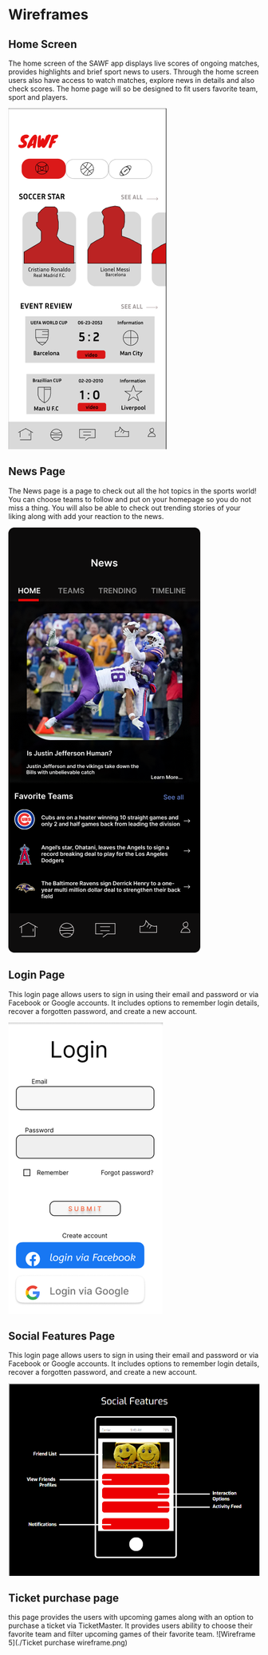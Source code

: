 # Wireframes

## Home Screen 

The home screen of the SAWF app displays live scores of
ongoing matches, provides highlights and brief sport news to
users. Through the home screen users also have access to watch
matches, explore news in details and also check scores.
The home page will so be designed to fit users favorite team,
sport and players.

![Wireframe 1](./Homescreen.png)


## News Page

The News page is a page to check out all the hot topics in the sports world! You can choose teams to follow and
put on your homepage so you do not miss a thing. You will also be able to check out trending stories of your liking
along with add your reaction to the news.

![Wireframe 3](./3.%20Sports%20News%20and%20Topics.png)

## Login Page

This login page allows users to sign in using their email and password or via Facebook or Google accounts.
It includes options to remember login details, recover a forgotten password, and create a new account.

![Wireframe 2](./login.png)

## Social Features Page

This login page allows users to sign in using their email and password or via Facebook or Google accounts.
It includes options to remember login details, recover a forgotten password, and create a new account.

![Wireframe 4](./SocialFeaturesWireframe.png)
## Ticket purchase page

this page provides the users with upcoming games along with an option to purchase a ticket via TicketMaster. 
It provides users ability to choose their favorite team and filter upcoming games of their favorite team.
![Wireframe 5](./Ticket purchase wireframe.png)